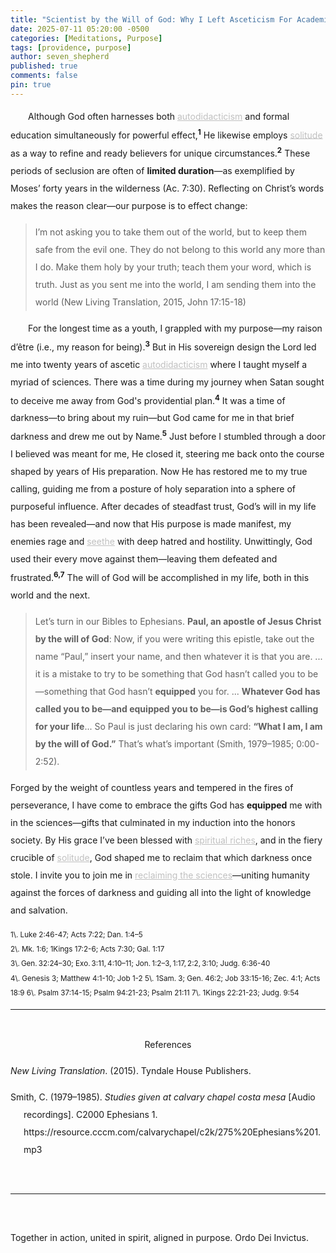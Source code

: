 ```yaml
---
title: "Scientist by the Will of God: Why I Left Asceticism For Academia"
date: 2025-07-11 05:20:00 -0500
categories: [Meditations, Purpose]
tags: [providence, purpose]
author: seven_shepherd
published: true
comments: false
pin: true
---
```


<style>
/* in your main CSS (e.g. assets/css/style.css) */
.references {
  padding: 0;
  margin: 0;
}

.references li {
  list-style: none;
  margin-bottom: 1em;           /* space between entries */
  padding-left: 1.5em;          /* amount of hanging indent */
  text-indent: -1.5em;          /* pulls first line back */
  line-height: 2;               /* nicer readability */
}

p.titles {
  text-align:center;
  margin-top: 0;
  margin-bottom: 0;
  font-weight:bold;
}

body {
  line-height: 2;
}

a.alterlink {
  color:Silver;
}
</style>

<!-- <p style="text-indent:2em;">While God has used the combination of <a class="alterlink" href="https://deiinvictus.com/posts/autodidacticism/">autodidacticism</a> and formal education simultaneously for powerful effect,<sup style="font-weight:bold;">1</sup> the <a class="alterlink" href="https://deiinvictus.com/posts/solitude/">solitude</a> of asceticism has also been used to transform and prepare Christians for extraordinary purposes.<sup style="font-weight:bold;">2</sup></p> -->

<p style="text-indent:2em;">
Although God often harnesses both <a class="alterlink" href="https://deiinvictus.com/posts/autodidacticism/">autodidacticism</a> and formal education simultaneously for powerful effect,<sup style="font-weight:bold;">1</sup> He likewise employs <a class="alterlink" href="https://deiinvictus.com/posts/solitude/">solitude</a> as a way to refine and ready believers for unique circumstances.<sup style="font-weight:bold;">2</sup> These periods of seclusion are often of <strong>limited duration</strong>&mdash;as exemplified by Moses’ forty years in the wilderness (Ac. 7:30). Reflecting on Christ’s words makes the reason clear&mdash;our purpose is to effect change:

> I’m not asking you to take them out of the world, but to keep them safe from the evil one. They do not belong to this world any more than I do. Make them holy by your truth; teach them your word, which is truth. Just as you sent me into the world, I am sending them into the world (New Living Translation, 2015, John 17:15-18)

<p style="text-indent:2em;">
For the longest time as a youth, I grappled with my purpose&mdash;my raison d’être (i.e., my reason for being).<sup style="font-weight:bold;">3</sup> But in His sovereign design the Lord led me into twenty years of ascetic <a class="alterlink" href="https://deiinvictus.com/posts/autodidacticism/">autodidacticism</a> where I taught myself a myriad of sciences. There was a time during my journey when Satan sought to deceive me away from God's providential plan.<sup style="font-weight:bold;">4</sup> It was a time of darkness&mdash;to bring about my ruin&mdash;but God came for me in that brief darkness and drew me out by Name.<sup style="font-weight:bold;">5</sup> Just before I stumbled through a door I believed was meant for me, He closed it, steering me back onto the course shaped by years of His preparation. Now He has restored me to my true calling, guiding me from a posture of holy separation into a sphere of purposeful influence. After decades of steadfast trust, God’s will in my life has been revealed&mdash;and now that His purpose is made manifest, my enemies rage and <a class="alterlink" href="https://deiinvictus.com/posts/envy/">seethe</a> with deep hatred and hostility. Unwittingly, God used their every move against them&mdash;leaving them defeated and frustrated.<sup style="font-weight:bold;">6,7</sup> The will of God will be accomplished in my life, both in this world and the next.</p>

> Let’s turn in our Bibles to Ephesians. **Paul, an apostle of Jesus Christ by the will of God**: Now, if you were writing this epistle, take out the name “Paul,” insert your name, and then whatever it is that you are. ... it is a mistake to try to be something that God hasn’t called you to be&mdash;something that God hasn’t **equipped** you for. ... **Whatever God has called you to be&mdash;and equipped you to be&mdash;is God’s highest calling for your life**... So Paul is just declaring his own card: **“What I am, I am by the will of God.”** That’s what’s important (Smith, 1979–1985; 0:00-2:52).

Forged by the weight of countless years and tempered in the fires of perseverance, I have come to embrace the gifts God has **equipped** me with in the sciences&mdash;gifts that culminated in my induction into the honors society. By His grace I’ve been blessed with <a class="alterlink" href="https://deiinvictus.com/posts/poor/">spiritual riches</a>, and in the fiery crucible of <a class="alterlink" href="https://deiinvictus.com/posts/solitude/">solitude</a>, God shaped me to reclaim that which darkness once stole. I invite you to join me in <a class="alterlink" href="https://deiinvictus.com/posts/campaign-for-science-and-progress/">reclaiming the sciences</a>&mdash;uniting humanity against the forces of darkness and guiding all into the light of knowledge and salvation.



<small>
1\. Luke 2:46-47; Acts 7:22; Dan. 1:4–5<br>
2\. Mk. 1:6; 1Kings 17:2-6; Acts 7:30; Gal. 1:17<br>
3\. Gen. 32:24–30; Exo. 3:11, 4:10–11; Jon. 1:2–3, 1:17, 2:2, 3:10; Judg. 6:36-40<br>
4\. Genesis 3; Matthew 4:1-10; Job 1-2
5\. 1Sam. 3; Gen. 46:2; Job 33:15-16; Zec. 4:1; Acts 18:9
6\. Psalm 37:14-15; Psalm 94:21-23; Psalm 21:11
7\. 1Kings 22:21-23; Judg. 9:54
</small>

<!-- ## Ascetic, Autodidactic, and Formally Educated Figures in Scripture



<dl>
  <dt><strong>John the Baptist</strong></dt>
  <dd>
    <ul>
      <li>Lived an ascetic <strong>life</strong> in the wilderness (locusts and wild honey; Mk 1:6)</li>
      <li>Possibly connected with the Ascetic Essenes’ desert devotion</li>
      <li>Embraced radical separation to prepare the way for Christ</li>
    </ul>
  </dd>

  <dt><strong>Elijah</strong></dt>
  <dd>
    <ul>
      <li>Fled to the wilderness and <strong>lived</strong> in solitude (1 Kg 17–19)</li>
      <li>Sustained by minimal provision (ravens’ food, brook water)</li>
      <li>Fasted and endured fear before renewed prophetic calling</li>
    </ul>
  </dd>

  <dt><strong>Moses</strong></dt>
  <dd>
    <ul>
      <li>Educated in all the wisdom of Egypt at Pharaoh’s court—and was mighty in words and deeds because of that training (Acts 7:22)</li>
      <li>Spent <strong>forty years</strong> in Midian’s desert as a shepherd</li>
      <li>Underwent a solitary crucible before his prophetic commissioning (Ex 3:1–10)</li>
    </ul>
  </dd>

  <dt><strong>Daniel</strong></dt>
  <dd>
    <ul>
      <li>Received formal Babylonian education in the literature and language of the Chaldeans (Dan 1:3–5)</li>
      <li>Skillful in all wisdom and endowed with knowledge and understanding by God (Dan 1:17)</li>
      <li>Applied God‑given insight to interpret dreams and govern under foreign rulers (Dan 2:21; 6:3)</li>
    </ul>
  </dd>

  <dt><strong>Paul</strong></dt>
  <dd>
    <ul>
      <li>Trained under Gamaliel, a leading Pharisaic teacher, in Jerusalem (Acts 22:3)</li>
      <li>Spent three years in Arabia in reflection and preparation after his Damascus conversion (Gal 1:17)</li>
      <li>Steeped in Jewish law and rhetoric before launching his apostolic ministry</li>
    </ul>
  </dd>
</dl> -->








<!-- Endowed with <a class="alterlink" href="https://deiinvictus.com/posts/poor/">spiritual riches</a> and thoroughly equipped by God to maintain full honors in Physics, Computer Science, and Engineering.  -->

<!-- fiery crucible of -->
<!-- the president list every semester, I plan to triple major in Physics, Computer Science, and Engineering. -->

<!-- and to lead the lost into the light of salvation. -->

<!-- > Let’s turn in our Bibles to Ephesians. **Paul, an apostle of Jesus Christ by the will of God**: Now, if you were writing this epistle, take out the name “Paul,” insert your name, and then whatever it is that you are. ... You see, not all are called to be apostles, not all are called to be pastors, not all are called to be preachers. Also, it is a mistake to try to be something that God hasn’t called you to be&mdash;something that God hasn’t **equipped** you for. I really do not like the phrase, “Oh, he’s following the highest calling of God; he’s gone into the ministry.” The ministry is not the highest calling of God. “Oh, he’s following the highest calling of God; he’s a missionary.” That’s not the highest calling of God. **Whatever God has called you to be&mdash;and equipped you to be&mdash;is God’s highest calling for your life**, and you don’t need to feel like a second-rate heavenly citizen just because you have a job at a service station, you’re a secretary, or you’re blessed by God with the privilege of being a housewife. Whatever it is that God has called you to be is the highest calling of God for your life, and we should be enjoying rather than feeling guilty: “Oh my, you know I’m not in the ministry; I should be in the ministry; I have to work at this job and all.” Hey, be grateful that God has spared you a lot of the pain, deprivation, and grief that ministers often have to go through. So Paul is just declaring his own card: **“What I am, I am by the will of God.”** That’s what’s important (Smith, 1979–1985; C2000 Ephesians 1). -->

<!-- > Lets turn in our Bibles to Ephesians. **Paul an Apostle of Jesus Christ by the Will of God**. Now, if you were writing this epistle, take out the name Paul, insert your name, and then whatever it is that you are. ... You see not all are called to be Apostles, not all are called to be pastors, not all are called to be preachers. **Also it is a mistake to try to be something that God hasn't called you to be, something that God hasn't equipped you for.** I really do not like the phrase "oh he's following the highest calling of God, he's gone into the ministry," the ministry is not the highest calling of God. "Oh he's following the highest calling of God, he's a missionary," that's not the highest calling of God. **Whatever God has called you to be, and equipped you to be, is God's highest calling for your life** and you don't need to feel like a second rate Heavenly citizen just because you have a job at a service station, or you're a secretary, or you're blessed of God with the privilege of being a housewife. Whatever it is that God has called you to be is the highest calling of God for your life, and we should be enjoying rather than feeling guilty "oh my, you know I'm not in the ministry, I should be in the ministry, I have to work, you know at this job and all." Hey be grateful that God has spared you a lot of the pain, and deprivation, and the grief that ministers often have to go through." So Paul is just declaring his own card, "What I am I am by the will of God." That's what's important (Smith, 1979–1985, C2000 Ephesians 1). -->

<br>

---

<br>

<div style="text-align:center;">References</div>

<span></span>

<ul class="references">
<li><em>New Living Translation</em>. (2015). Tyndale House Publishers.</li>
<li>Smith, C. (1979–1985). <em>Studies given at calvary chapel costa mesa</em> [Audio recordings]. C2000 Ephesians 1. https://resource.cccm.com/calvarychapel/c2k/275%20Ephesians%201.mp3</li>
</ul>

<br>

---

<br>

Together in action, united in spirit, aligned in purpose. Ordo Dei Invictus.

<script>
    var refTagger = {
        settings: {
            bibleVersion: 'NLT',
            tooltipStyle: 'dark'
        }
    };

    (function(d, t) {
        var n=d.querySelector('[nonce]');
        refTagger.settings.nonce = n && (n.nonce||n.getAttribute('nonce'));
        var g = d.createElement(t), s = d.getElementsByTagName(t)[0];
        g.src = 'https://api.reftagger.com/v2/RefTagger.js';
        g.nonce = refTagger.settings.nonce;
        s.parentNode.insertBefore(g, s);
    }(document, 'script'));
</script>
